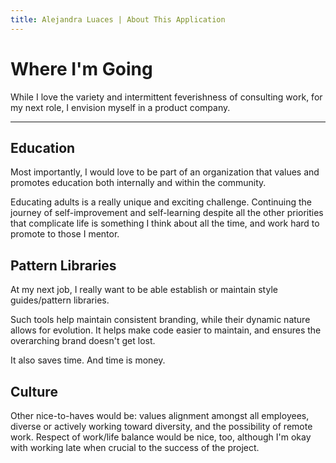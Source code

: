 ```yaml
---
title: Alejandra Luaces | About This Application
---
```

# Where I'm Going

While I love the variety and intermittent feverishness of consulting work, for my next role, I envision myself in a product company.

---

## Education
Most importantly, I would love to be part of an organization that values and promotes education both internally and within the community.

Educating adults is a really unique and exciting challenge. Continuing the journey of self-improvement and self-learning despite all the other priorities that complicate life is something I think about all the time, and work hard to promote to those I mentor.

## Pattern Libraries
At my next job, I really want to be able establish or maintain style guides/pattern libraries.

Such tools help maintain consistent branding, while their dynamic nature allows for evolution. It helps make code easier to maintain, and ensures the overarching brand doesn't get lost.

It also saves time. And time is money.

## Culture
Other nice-to-haves would be: values alignment amongst all employees, diverse or actively working toward diversity, and the possibility of remote work. Respect of work/life balance would be nice, too, although I'm okay with working late when crucial to the success of the project.
